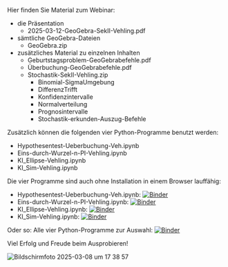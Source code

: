 Hier finden Sie Material zum Webinar:
- die Präsentation
   - 2025-03-12-GeoGebra-SekII-Vehling.pdf
- sämtliche GeoGebra-Dateien
   - GeoGebra.zip
- zusätzliches Material zu einzelnen Inhalten
   - Geburtstagsproblem-GeoGebrabefehle.pdf
   - Überbuchung-GeoGebrabefehle.pdf 
   - Stochastik-SekII-Vehling.zip
     - Binomial-SigmaUmgebung
     - DifferenzTrifft
     - Konfidenzintervalle
     - Normalverteilung
     - Prognosintervalle
     - Stochastik-erkunden-Auszug-Befehle
    
Zusätzlich können die folgenden vier Python-Programme benutzt werden:
- Hypothesentest-Ueberbuchung-Veh.ipynb
- Eins-durch-Wurzel-n-PI-Vehling.ipynb
- KI_Ellipse-Vehling.ipynb
- KI_Sim-Vehling.ipynb

Die vier Programme sind auch ohne Installation in einem Browser lauffähig:
- Hypothesentest-Ueberbuchung-Veh.ipynb: [![Binder](https://mybinder.org/badge_logo.svg)](https://mybinder.org/v2/gh/RVeh/GeoGebraSekII/main?filepath=Hypothesentest-Ueberbuchung-Veh.ipynb)
- Eins-durch-Wurzel-n-PI-Vehling.ipynb: [![Binder](https://mybinder.org/badge_logo.svg)](https://mybinder.org/v2/gh/RVeh/GeoGebraSekII/main?filepath=Eins-durch-Wurzel-n-PI-Vehling.ipynb)
- KI_Ellipse-Vehling.ipynb: [![Binder](https://mybinder.org/badge_logo.svg)](https://mybinder.org/v2/gh/RVeh/GeoGebraSekII/main?filepath=KI_Ellipse-Vehling.ipynb)
- KI_Sim-Vehling.ipynb: [![Binder](https://mybinder.org/badge_logo.svg)](https://mybinder.org/v2/gh/RVeh/GeoGebraSekII/main?filepath=KI_Sim-Vehling.ipynb)

Oder so: Alle vier Python-Programme zur Auswahl: [![Binder](https://mybinder.org/badge_logo.svg)](https://mybinder.org/v2/gh/RVeh/GeoGebraSekII/HEAD)

Viel Erfolg und Freude beim Ausprobieren! 


![Bildschirmfoto 2025-03-08 um 17 38 57](https://github.com/user-attachments/assets/bb936112-df25-4bdc-95f9-d9aa51b5e02a)
